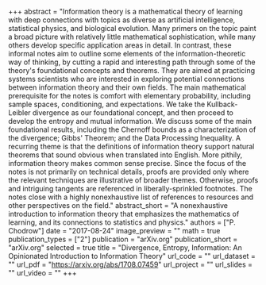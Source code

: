 +++
abstract = "Information theory is a mathematical theory of learning with deep connections with topics as diverse as artificial intelligence, statistical physics, and biological evolution. Many primers on the topic paint a broad picture with relatively little mathematical sophistication, while many others develop specific application areas in detail. In contrast, these informal notes aim to outline some elements of the information-theoretic way of thinking, by cutting a rapid and interesting path through some of the theory's foundational concepts and theorems. They are aimed at practicing systems scientists who are interested in exploring potential connections between information theory and their own fields. The main mathematical prerequisite for the notes is comfort with elementary probability, including sample spaces, conditioning, and expectations.  We take the Kullback-Leibler divergence as our foundational concept, and then proceed to develop the entropy and mutual information. We discuss some of the main foundational results, including the Chernoff bounds as a characterization of the divergence; Gibbs' Theorem; and the Data Processing Inequality. A recurring theme is that the definitions of information theory support natural theorems that sound obvious when translated into English. More pithily, information theory makes common sense precise. Since the focus of the notes is not primarily on technical details, proofs are provided only where the relevant techniques are illustrative of broader themes. Otherwise, proofs and intriguing tangents are referenced in liberally-sprinkled footnotes. The notes close with a highly nonexhaustive list of references to resources and other perspectives on the field."
abstract_short = "A nonexhaustive introduction to information theory that emphasizes the mathematics of learning, and its connections to statistics and physics."
authors = ["P. Chodrow"]
date = "2017-08-24"
image_preview = ""
math = true
publication_types = ["2"]
publication = "arXiv.org"
publication_short = "arXiv.org"
selected = true
title = "Divergence, Entropy, Information: An Opinionated Introduction to Information Theory"
url_code = ""
url_dataset = ""
url_pdf = "https://arxiv.org/abs/1708.07459"
url_project = ""
url_slides = ""
url_video = ""
+++
